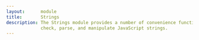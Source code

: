 ```yaml
---
layout:      module
title:       Strings
description: The Strings module provides a number of convenience functions to
             check, parse, and manipulate JavaScript strings.
---
```

